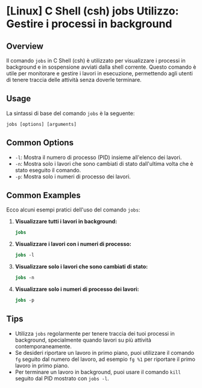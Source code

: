 # [Linux] C Shell (csh) jobs Utilizzo: Gestire i processi in background

## Overview
Il comando `jobs` in C Shell (csh) è utilizzato per visualizzare i processi in background e in sospensione avviati dalla shell corrente. Questo comando è utile per monitorare e gestire i lavori in esecuzione, permettendo agli utenti di tenere traccia delle attività senza doverle terminare.

## Usage
La sintassi di base del comando `jobs` è la seguente:

```
jobs [options] [arguments]
```

## Common Options
- `-l`: Mostra il numero di processo (PID) insieme all'elenco dei lavori.
- `-n`: Mostra solo i lavori che sono cambiati di stato dall'ultima volta che è stato eseguito il comando.
- `-p`: Mostra solo i numeri di processo dei lavori.

## Common Examples
Ecco alcuni esempi pratici dell'uso del comando `jobs`:

1. **Visualizzare tutti i lavori in background:**
   ```csh
   jobs
   ```

2. **Visualizzare i lavori con i numeri di processo:**
   ```csh
   jobs -l
   ```

3. **Visualizzare solo i lavori che sono cambiati di stato:**
   ```csh
   jobs -n
   ```

4. **Visualizzare solo i numeri di processo dei lavori:**
   ```csh
   jobs -p
   ```

## Tips
- Utilizza `jobs` regolarmente per tenere traccia dei tuoi processi in background, specialmente quando lavori su più attività contemporaneamente.
- Se desideri riportare un lavoro in primo piano, puoi utilizzare il comando `fg` seguito dal numero del lavoro, ad esempio `fg %1` per riportare il primo lavoro in primo piano.
- Per terminare un lavoro in background, puoi usare il comando `kill` seguito dal PID mostrato con `jobs -l`.